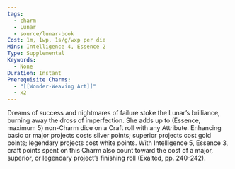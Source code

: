 ```yaml
---
tags:
  - charm
  - Lunar
  - source/lunar-book
Cost: 1m, 1wp, 1s/g/wxp per die
Mins: Intelligence 4, Essence 2
Type: Supplemental
Keywords:
  - None
Duration: Instant
Prerequisite Charms:
  - "[[Wonder-Weaving Art]]"
  - x2
---
```

Dreams of success and nightmares of failure stoke the Lunar’s brilliance, burning away the dross of imperfection. She adds up to (Essence, maximum 5) non-Charm dice on a Craft roll with any Attribute. Enhancing basic or major projects costs silver points; superior projects cost gold points; legendary projects cost white points. With Intelligence 5, Essence 3, craft points spent on this Charm also count toward the cost of a major, superior, or legendary project’s finishing roll (Exalted, pp. 240-242).